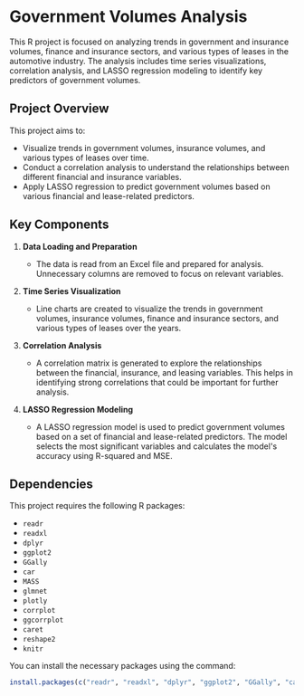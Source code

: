 # Government Volumes Analysis

This R project is focused on analyzing trends in government and insurance volumes, finance and insurance sectors, and various types of leases in the automotive industry. The analysis includes time series visualizations, correlation analysis, and LASSO regression modeling to identify key predictors of government volumes.

## Project Overview

This project aims to:
- Visualize trends in government volumes, insurance volumes, and various types of leases over time.
- Conduct a correlation analysis to understand the relationships between different financial and insurance variables.
- Apply LASSO regression to predict government volumes based on various financial and lease-related predictors.

## Key Components

1. **Data Loading and Preparation**
   - The data is read from an Excel file and prepared for analysis. Unnecessary columns are removed to focus on relevant variables.

2. **Time Series Visualization**
   - Line charts are created to visualize the trends in government volumes, insurance volumes, finance and insurance sectors, and various types of leases over the years.

3. **Correlation Analysis**
   - A correlation matrix is generated to explore the relationships between the financial, insurance, and leasing variables. This helps in identifying strong correlations that could be important for further analysis.

4. **LASSO Regression Modeling**
   - A LASSO regression model is used to predict government volumes based on a set of financial and lease-related predictors. The model selects the most significant variables and calculates the model's accuracy using R-squared and MSE.

## Dependencies

This project requires the following R packages:

- `readr`
- `readxl`
- `dplyr`
- `ggplot2`
- `GGally`
- `car`
- `MASS`
- `glmnet`
- `plotly`
- `corrplot`
- `ggcorrplot`
- `caret`
- `reshape2`
- `knitr`

You can install the necessary packages using the command:

```R
install.packages(c("readr", "readxl", "dplyr", "ggplot2", "GGally", "car", "MASS", "glmnet", "plotly", "corrplot", "ggcorrplot", "caret", "reshape2", "knitr"))
